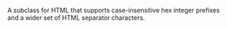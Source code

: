 A subclass for HTML that supports case-insensitive hex integer prefixes and a wider set of HTML separator characters.